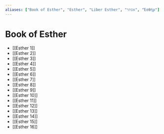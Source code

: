```yaml
---
aliases: ["Book of Esther", "Esther", "Liber Esther", "אסתר", "Ἐσθήρ"]
---
```



# Book of Esther
- [[Esther 1]]
- [[Esther 2]]
- [[Esther 3]]
- [[Esther 4]]
- [[Esther 5]]
- [[Esther 6]]
- [[Esther 7]]
- [[Esther 8]]
- [[Esther 9]]
- [[Esther 10]]
- [[Esther 11]]
- [[Esther 12]]
- [[Esther 13]]
- [[Esther 14]]
- [[Esther 15]]
- [[Esther 16]]

